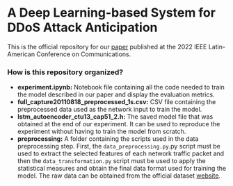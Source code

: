# A Deep Learning-based System for DDoS Attack Anticipation

This is the official repository for our [paper](https://ieeexplore.ieee.org/document/10000427) published at the 2022 IEEE Latin-American Conference on Communications.

### How is this repository organized?
- **experiment.ipynb:** Notebook file containing all the code needed to train the model described in our paper and display the evaluation metrics.
- **full_capture20110818_preprocessed_1s.csv:** CSV file containing the preprocessed data used as the network input to train the model.
- **lstm_autoencoder_ctu13_cap51_2.h:** The saved model file that was obtained at the end of our experiment. It can be used to reproduce the experiment without having to train the model from scratch.
- **preprocessing:** A folder containing the scripts used in the data preprocessing step. First, the `data_preprocessing.py`.py script must be used to extract the selected features of each network traffic packet and then the `data_transformation.py` script must be used to apply the statistical measures and obtain the final data format used for training the model. The raw data can be obtained from the official dataset [website](https://mcfp.felk.cvut.cz/publicDatasets/CTU-Malware-Capture-Botnet-51/).
